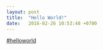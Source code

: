 ```yaml
---
layout: post
title:  "Hello World!"
date:   2016-02-26 10:53:48 +0700
---
```

[#helloworld](https://github.com/leachim6/hello-world)
